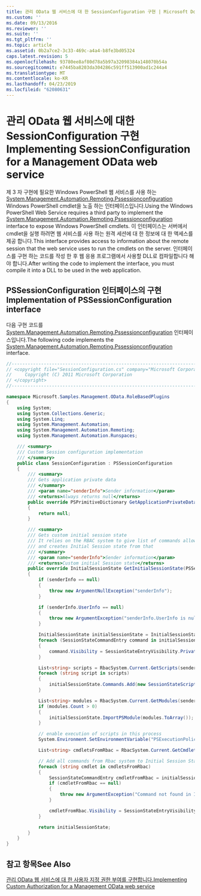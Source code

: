 ```yaml
---
title: 관리 OData 웹 서비스에 대 한 SessionConfiguration 구현 | Microsoft Docs
ms.custom: ''
ms.date: 09/13/2016
ms.reviewer: ''
ms.suite: ''
ms.tgt_pltfrm: ''
ms.topic: article
ms.assetid: 0b2a7ce2-3c33-469c-a4a4-b8fe3bd05324
caps.latest.revision: 5
ms.openlocfilehash: 93780ee8af80d78a5b97a32098384a148070b54a
ms.sourcegitcommit: e7445ba8203da304286c591ff513900ad1c244a4
ms.translationtype: MT
ms.contentlocale: ko-KR
ms.lasthandoff: 04/23/2019
ms.locfileid: "62080631"
---
```

# <a name="implementing-sessionconfiguration-for-a-management-odata-web-service"></a><span data-ttu-id="fac00-102">관리 OData 웹 서비스에 대한 SessionConfiguration 구현</span><span class="sxs-lookup"><span data-stu-id="fac00-102">Implementing SessionConfiguration for a Management OData web service</span></span>

<span data-ttu-id="fac00-103">제 3 자 구현에 필요한 Windows PowerShell 웹 서비스를 사용 하는 [System.Management.Automation.Remoting.Pssessionconfiguration](/dotnet/api/System.Management.Automation.Remoting.PSSessionConfiguration) Windows PowerShell cmdlet을 노출 하는 인터페이스입니다.</span><span class="sxs-lookup"><span data-stu-id="fac00-103">Using the Windows PowerShell Web Service requires a third party to implement the [System.Management.Automation.Remoting.Pssessionconfiguration](/dotnet/api/System.Management.Automation.Remoting.PSSessionConfiguration) interface to expose Windows PowerShell cmdlets.</span></span> <span data-ttu-id="fac00-104">이 인터페이스는 서버에서 cmdlet을 실행 하려면 웹 서비스를 사용 하는 원격 세션에 대 한 정보에 대 한 액세스를 제공 합니다.</span><span class="sxs-lookup"><span data-stu-id="fac00-104">This interface provides access to information about the remote session that the web service uses to run the cmdlets on the server.</span></span> <span data-ttu-id="fac00-105">인터페이스를 구현 하는 코드를 작성 한 후 웹 응용 프로그램에서 사용할 DLL로 컴파일합니다 해야 합니다.</span><span class="sxs-lookup"><span data-stu-id="fac00-105">After writing the code to implement the interface, you must compile it into a DLL to be used in the web application.</span></span>

## <a name="implementation-of-pssessionconfiguration-interface"></a><span data-ttu-id="fac00-106">PSSessionConfiguration 인터페이스의 구현</span><span class="sxs-lookup"><span data-stu-id="fac00-106">Implementation of PSSessionConfiguration interface</span></span>

<span data-ttu-id="fac00-107">다음 구현 코드를 [System.Management.Automation.Remoting.Pssessionconfiguration](/dotnet/api/System.Management.Automation.Remoting.PSSessionConfiguration) 인터페이스입니다.</span><span class="sxs-lookup"><span data-stu-id="fac00-107">The following code implements the [System.Management.Automation.Remoting.Pssessionconfiguration](/dotnet/api/System.Management.Automation.Remoting.PSSessionConfiguration) interface.</span></span>

```csharp
//-----------------------------------------------------------------------
// <copyright file="SessionConfiguration.cs" company="Microsoft Corporation">
//     Copyright (C) 2011 Microsoft Corporation
// </copyright>
//-----------------------------------------------------------------------

namespace Microsoft.Samples.Management.OData.RoleBasedPlugins
{
    using System;
    using System.Collections.Generic;
    using System.Linq;
    using System.Management.Automation;
    using System.Management.Automation.Remoting;
    using System.Management.Automation.Runspaces;

    /// <summary>
    /// Custom Session configuration implementation
    /// </summary>
    public class SessionConfiguration : PSSessionConfiguration
    {
        /// <summary>
        /// Gets application private data
        /// </summary>
        /// <param name="senderInfo">Sender information</param>
        /// <returns>Always returns null</returns>
        public override PSPrimitiveDictionary GetApplicationPrivateData(PSSenderInfo senderInfo)
        {
            return null;
        }

        /// <summary>
        /// Gets custom initial session state
        /// It relies on the RBAC system to give list of commands allowed for a user
        /// and creates Initial Session state from that
        /// </summary>
        /// <param name="senderInfo">Sender information</param>
        /// <returns>Custom initial Session state</returns>
        public override InitialSessionState GetInitialSessionState(PSSenderInfo senderInfo)
        {
            if (senderInfo == null)
            {
                throw new ArgumentNullException("senderInfo");
            }

            if (senderInfo.UserInfo == null)
            {
                throw new ArgumentException("senderInfo.UserInfo is null");
            }

            InitialSessionState initialSessionState = InitialSessionState.CreateDefault();
            foreach (SessionStateCommandEntry command in initialSessionState.Commands)
            {
                command.Visibility = SessionStateEntryVisibility.Private;
            }

            List<string> scripts = RbacSystem.Current.GetScripts(senderInfo.UserInfo);
            foreach (string script in scripts)
            {
                initialSessionState.Commands.Add(new SessionStateScriptEntry(script));
            }

            List<string> modules = RbacSystem.Current.GetModules(senderInfo.UserInfo);
            if (modules.Count > 0)
            {
                initialSessionState.ImportPSModule(modules.ToArray());
            }

            // enable execution of scripts in this process
            System.Environment.SetEnvironmentVariable("PSExecutionPolicyPreference", "unrestricted");

            List<string> cmdletsFromRbac = RbacSystem.Current.GetCmdlets(senderInfo.UserInfo);

            // Add all commands from Rbac system to Initial Session State commands
            foreach (string cmdlet in cmdletsFromRbac)
            {
                SessionStateCommandEntry cmdletFromRbac = initialSessionState.Commands.FirstOrDefault(item => string.Equals(item.Name, cmdlet, StringComparison.OrdinalIgnoreCase));
                if (cmdletFromRbac == null)
                {
                    throw new ArgumentException("Command not found in InitialSessionState " + cmdlet);
                }

                cmdletFromRbac.Visibility = SessionStateEntryVisibility.Public;
            }

            return initialSessionState;
        }
    }
}
```

## <a name="see-also"></a><span data-ttu-id="fac00-108">참고 항목</span><span class="sxs-lookup"><span data-stu-id="fac00-108">See Also</span></span>

[<span data-ttu-id="fac00-109">관리 OData 웹 서비스에 대 한 사용자 지정 권한 부여를 구현합니다.</span><span class="sxs-lookup"><span data-stu-id="fac00-109">Implementing Custom Authorization for a Management OData web service</span></span>](./implementing-custom-authorization-for-a-management-odata-web-service.md)